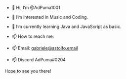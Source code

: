 - 👋 Hi, I’m @AdPuma1001
- 👀 I’m interested in Music and Coding.
- 🌱 I’m currently learning Java and JavaScript as basic.
- 📫 How to reach me:

- 📫 Email: gabriele@astolfo.email
- 📫 Discord AdPuma#0204

Hope to see you there!
